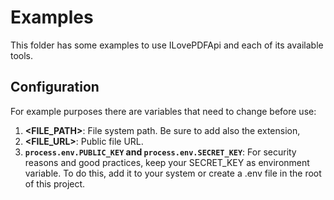 # Examples

This folder has some examples to use ILovePDFApi and each of its available tools.

## Configuration

For example purposes there are variables that need to change before use:

1. **<FILE_PATH>**: File system path. Be sure to add also the extension,
2. **<FILE_URL>**: Public file URL.
3. **`process.env.PUBLIC_KEY` and `process.env.SECRET_KEY`**: For security reasons and good practices, keep your SECRET_KEY as environment variable. To do this, add it to your system or create a .env file in the root of this project.